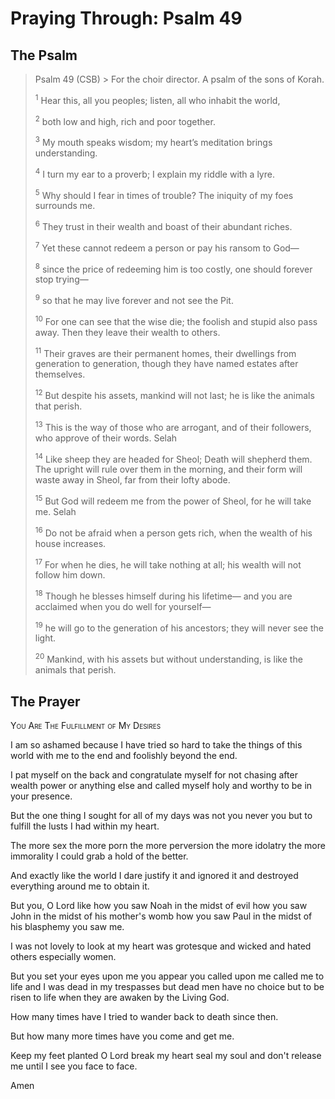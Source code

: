 # Praying Through: Psalm 49

## The Psalm

>Psalm 49 (CSB)  >
><sup></sup> For the choir director. A psalm of the sons of Korah. 
>
><sup>1</sup> Hear this, all you peoples; listen, all who inhabit the world, 
>
><sup>2</sup> both low and high, rich and poor together. 
>
><sup>3</sup> My mouth speaks wisdom; my heart’s meditation brings understanding. 
>
><sup>4</sup> I turn my ear to a proverb; I explain my riddle with a lyre. 
>
><sup>5</sup> Why should I fear in times of trouble? The iniquity of my foes surrounds me. 
>
><sup>6</sup> They trust in their wealth and boast of their abundant riches. 
>
><sup>7</sup> Yet these cannot redeem a person or pay his ransom to God— 
>
><sup>8</sup> since the price of redeeming him is too costly, one should forever stop trying— 
>
><sup>9</sup> so that he may live forever and not see the Pit. 
>
><sup>10</sup> For one can see that the wise die; the foolish and stupid also pass away. Then they leave their wealth to others. 
>
><sup>11</sup> Their graves are their permanent homes, their dwellings from generation to generation, though they have named estates after themselves. 
>
><sup>12</sup> But despite his assets, mankind will not last; he is like the animals that perish. 
>
><sup>13</sup> This is the way of those who are arrogant, and of their followers, who approve of their words. Selah 
>
><sup>14</sup> Like sheep they are headed for Sheol; Death will shepherd them. The upright will rule over them in the morning, and their form will waste away in Sheol, far from their lofty abode. 
>
><sup>15</sup> But God will redeem me from the power of Sheol, for he will take me. Selah 
>
><sup>16</sup> Do not be afraid when a person gets rich, when the wealth of his house increases. 
>
><sup>17</sup> For when he dies, he will take nothing at all; his wealth will not follow him down. 
>
><sup>18</sup> Though he blesses himself during his lifetime— and you are acclaimed when you do well for yourself— 
>
><sup>19</sup> he will go to the generation of his ancestors; they will never see the light. 
>
><sup>20</sup> Mankind, with his assets but without understanding, is like the animals that perish.

## The Prayer

<div style="font-variant: small-caps;">
You Are The Fulfillment of My Desires
</div>


I am so ashamed
  because I have tried so hard
  to take the things of this world
  with me to the end
  and foolishly
  beyond the end.

I pat myself on the back
  and congratulate myself
  for not chasing after wealth
  power
  or anything else
  and called myself holy
  and worthy to be in your presence.

But the one thing I sought
  for all of my days
  was not you
  never you
  but to fulfill the lusts
  I had within my heart.

The more sex
  the more porn
  the more perversion
  the more idolatry
  the more immorality
  I could grab a hold of
  the better.

And exactly like the world
  I dare justify it
  and ignored it
  and destroyed everything around me to obtain it.

But you, O Lord
  like how you saw Noah in the midst of evil
  how you saw John in the midst of his mother's womb
  how you saw Paul in the midst of his blasphemy
  you saw me.

I was not lovely to look at
  my heart was grotesque and wicked
  and hated others
  especially women.

But you set your eyes upon me
  you appear
  you called upon me
  called me to life
  and I was dead in my trespasses
  but dead men have no choice
  but to be risen to life
  when they are awaken by the Living God.

How many times
  have I tried to wander
  back to death
  since then.

But how many more times
  have you
  come and get me.

Keep my feet planted
  O Lord
  break my heart
  seal my soul
  and don't release me
  until I see you face to face.

Amen
